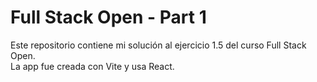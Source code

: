 # Full Stack Open - Part 1

Este repositorio contiene mi solución al ejercicio 1.5 del curso Full Stack Open.  
La app fue creada con Vite y usa React.
